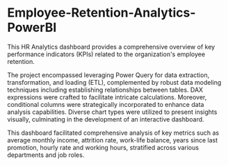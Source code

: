 # Employee-Retention-Analytics-PowerBI

This HR Analytics dashboard provides a comprehensive overview of key performance indicators (KPIs) related to the organization's employee retention. 

The project encompassed leveraging Power Query for data extraction, transformation, and loading (ETL), complemented by robust data modeling techniques including establishing relationships between tables. DAX expressions were crafted to facilitate intricate calculations. Moreover, conditional columns were strategically incorporated to enhance data analysis capabilities. Diverse chart types were utilized to present insights visually, culminating in the development of an interactive dashboard. 

This dashboard facilitated comprehensive analysis of key metrics such as average monthly income, attrition rate, work-life balance, years since last promotion, hourly rate and working hours, stratified across various departments and job roles.
